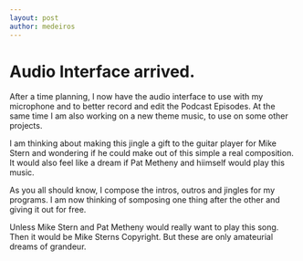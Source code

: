 ```yaml
---
layout: post
author: medeiros
---
```

# Audio Interface arrived.
After a time planning, I now have the audio interface to use with my microphone and to better record and edit the Podcast Episodes. 
At the same time I am also working on a new theme music, to use on some other projects.

I am thinking about making this jingle a gift to the guitar player for Mike Stern and wondering if he could make out of this simple a real composition.
It would also feel like a dream if Pat Metheny and hiimself would play this music. 

As you all should know, I compose the intros, outros and jingles for my programs. 
I am now thinking of somposing one thing after the other and giving it out for free.

Unless Mike Stern and Pat Metheny would really want to play this song. Then it would be Mike Sterns Copyright.
But these are only amateurial dreams of grandeur.
